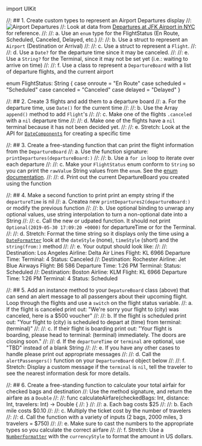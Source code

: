 import UIKit


//: ## 1. Create custom types to represent an Airport Departures display
//: ![Airport Departures](matthew-smith-5934-unsplash.jpg)
//: Look at data from [Departures at JFK Airport in NYC](https://www.airport-jfk.com/departures.php) for reference.
//:
//: a. Use an `enum` type for the FlightStatus (En Route, Scheduled, Canceled, Delayed, etc.)
//:
//: b. Use a struct to represent an `Airport` (Destination or Arrival)
//:
//: c. Use a struct to represent a `Flight`.
//:
//: d. Use a `Date?` for the departure time since it may be canceled.
//:
//: e. Use a `String?` for the Terminal, since it may not be set yet (i.e.: waiting to arrive on time)
//:
//: f. Use a class to represent a `DepartureBoard` with a list of departure flights, and the current airport




enum FlightStatus: String {
    case onroute = "En Route"
    case scheduled = "Scheduled"
    case canceled = "Canceled"
    case delayed = "Delayed"
}



//: ## 2. Create 3 flights and add them to a departure board
//: a. For the departure time, use `Date()` for the current time
//:
//: b. Use the Array `append()` method to add `Flight`'s
//:
//: c. Make one of the flights `.canceled` with a `nil` departure time
//:
//: d. Make one of the flights have a `nil` terminal because it has not been decided yet.
//:
//: e. Stretch: Look at the API for [`DateComponents`](https://developer.apple.com/documentation/foundation/datecomponents?language=objc) for creating a specific time



//: ## 3. Create a free-standing function that can print the flight information from the `DepartureBoard`
//: a. Use the function signature: `printDepartures(departureBoard:)`
//:
//: b. Use a `for in` loop to iterate over each departure
//:
//: c. Make your `FlightStatus` enum conform to `String` so you can print the `rawValue` String values from the `enum`. See the [enum documentation](https://docs.swift.org/swift-book/LanguageGuide/Enumerations.html).
//:
//: d. Print out the current DepartureBoard you created using the function




//: ## 4. Make a second function to print print an empty string if the `departureTime` is nil
//: a. Createa new `printDepartures2(departureBoard:)` or modify the previous function
//:
//: b. Use optional binding to unwrap any optional values, use string interpolation to turn a non-optional date into a String
//:
//: c. Call the new or udpated function. It should not print `Optional(2019-05-30 17:09:20 +0000)` for departureTime or for the Terminal.
//:
//: d. Stretch: Format the time string so it displays only the time using a [`DateFormatter`](https://developer.apple.com/documentation/foundation/dateformatter) look at the `dateStyle` (none), `timeStyle` (short) and the `string(from:)` method
//:
//: e. Your output should look like:
//:
//:     Destination: Los Angeles Airline: Delta Air Lines Flight: KL 6966 Departure Time:  Terminal: 4 Status: Canceled
//:     Destination: Rochester Airline: Jet Blue Airways Flight: B6 586 Departure Time: 1:26 PM Terminal:  Status: Scheduled
//:     Destination: Boston Airline: KLM Flight: KL 6966 Departure Time: 1:26 PM Terminal: 4 Status: Scheduled



//: ## 5. Add an instance method to your `DepatureBoard` class (above) that can send an alert message to all passengers about their upcoming flight. Loop through the flights and use a `switch` on the flight status variable.
//: a. If the flight is canceled print out: "We're sorry your flight to \(city) was canceled, here is a $500 voucher"
//:
//: b. If the flight is scheduled print out: "Your flight to \(city) is scheduled to depart at \(time) from terminal: \(terminal)"
//:
//: c. If their flight is boarding print out: "Your flight is boarding, please head to terminal: \(terminal) immediately. The doors are closing soon."
//:
//: d. If the `departureTime` or `terminal` are optional, use "TBD" instead of a blank String
//:
//: e. If you have any other cases to handle please print out appropriate messages
//:
//: d. Call the `alertPassengers()` function on your `DepartureBoard` object below
//:
//: f. Stretch: Display a custom message if the `terminal` is `nil`, tell the traveler to see the nearest information desk for more details.




//: ## 6. Create a free-standing function to calculate your total airfair for checked bags and destination
//: Use the method signature, and return the airfare as a `Double`
//:
//:     func calculateAirfare(checkedBags: Int, distance: Int, travelers: Int) -> Double {
//:     }
//:
//: a. Each bag costs $25
//:
//: b. Each mile costs $0.10
//:
//: c. Multiply the ticket cost by the number of travelers
//:
//: d. Call the function with a variety of inputs (2 bags, 2000 miles, 3 travelers = $750)
//:
//: e. Make sure to cast the numbers to the appropriate types so you calculate the correct airfare
//:
//: f. Stretch: Use a [`NumberFormatter`](https://developer.apple.com/documentation/foundation/numberformatter) with the `currencyStyle` to format the amount in US dollars.



